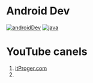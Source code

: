 # Android Dev
[![androidDev](https://img.shields.io/badge/developer-android-blue)](https://developer.android.com/)
[![java](http://img.shields.io/badge/java-developer-green)](https://developer.oracle.com/java/)

# YouTube canels
1. [itProger.com](https://itproger.com)
2. 
